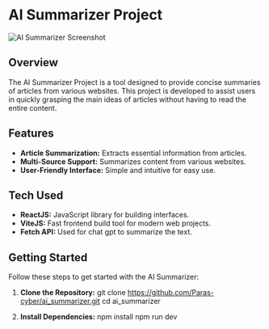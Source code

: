 # AI Summarizer Project

![AI Summarizer Screenshot](https://github.com/Paras-cyber/ai_summarizer/assets/65559478/ae60a3be-a5da-4967-acbf-b674701210b8)

## Overview

The AI Summarizer Project is a tool designed to provide concise summaries of articles from various websites. This project is developed to assist users in quickly grasping the main ideas of articles without having to read the entire content.

## Features

- **Article Summarization:** Extracts essential information from articles.
- **Multi-Source Support:** Summarizes content from various websites.
- **User-Friendly Interface:** Simple and intuitive for easy use.

## Tech Used

- **ReactJS:** JavaScript library for building interfaces.
- **ViteJS:** Fast frontend build tool for modern web projects.
- **Fetch API:** Used for chat gpt to summarize the text.

## Getting Started

Follow these steps to get started with the AI Summarizer:

1. **Clone the Repository:**
   git clone https://github.com/Paras-cyber/ai_summarizer.git
   cd ai_summarizer

2. **Install Dependencies:**
   npm install
   npm run dev
   
